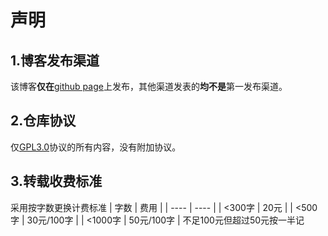 # 声明
## 1.博客发布渠道
该博客**仅在**[github page](https://hcx2012.github.io/blog/)上发布，其他渠道发表的**均不是**第一发布渠道。
## 2.仓库协议
仅[GPL3.0](/blog/LICENSE)协议的所有内容，没有附加协议。
## 3.转载收费标准
采用按字数更换计费标准
|  字数   | 费用  |
|  ----  | ----  |
| <300字  | 20元 |
| <500字  | 30元/100字 |
| <1000字 | 50元/100字 |
不足100元但超过50元按一半记